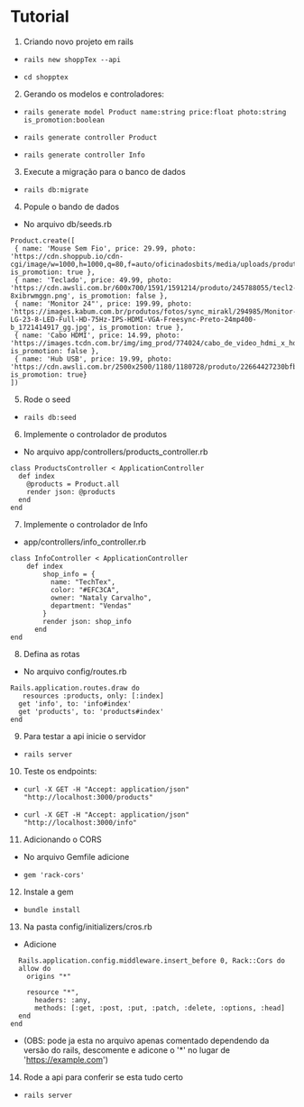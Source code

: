 # Tutorial

1. Criando novo projeto em rails
-     rails new shoppTex --api
-     cd shopptex
2. Gerando os modelos e controladores:
-     rails generate model Product name:string price:float photo:string is_promotion:boolean
-     rails generate controller Product
-     rails generate controller Info
3. Execute a migração para o banco de dados
-     rails db:migrate
4. Popule o bando de dados
-  No arquivo db/seeds.rb
 ```
Product.create([
  { name: 'Mouse Sem Fio', price: 29.99, photo: 'https://cdn.shoppub.io/cdn-cgi/image/w=1000,h=1000,q=80,f=auto/oficinadosbits/media/uploads/produtos/foto/xaxttong/file.png', is_promotion: true },
  { name: 'Teclado', price: 49.99, photo: 'https://cdn.awsli.com.br/600x700/1591/1591214/produto/245788055/tecl2-8xibrwmggn.png', is_promotion: false },
  { name: 'Monitor 24"', price: 199.99, photo: 'https://images.kabum.com.br/produtos/fotos/sync_mirakl/294985/Monitor-LG-23-8-LED-Full-HD-75Hz-IPS-HDMI-VGA-Freesync-Preto-24mp400-b_1721414917_gg.jpg', is_promotion: true },
  { name: 'Cabo HDMI', price: 14.99, photo: 'https://images.tcdn.com.br/img/img_prod/774024/cabo_de_video_hdmi_x_hdmi_2_0_18gbps_kramer_cabo_hdmi_2_0_ate_4k_60hz_4_4_4_8579_1_20200619090341.jpg', is_promotion: false },
  { name: 'Hub USB', price: 19.99, photo: 'https://cdn.awsli.com.br/2500x2500/1180/1180728/produto/22664427230bfb41f8f.jpg', is_promotion: true}
])
 ```
5. Rode o seed
-     rails db:seed
6. Implemente o controlador de produtos
-  No arquivo app/controllers/products_controller.rb
```
class ProductsController < ApplicationController
  def index
    @products = Product.all
    render json: @products
  end
end
```
7. Implemente o controlador de Info
- app/controllers/info_controller.rb
```
class InfoController < ApplicationController
    def index
        shop_info = {
          name: "TechTex",
          color: "#EFC3CA",
          owner: "Nataly Carvalho",
          department: "Vendas"
        }
        render json: shop_info
      end
end

```
8. Defina as rotas
- No arquivo config/routes.rb
```
Rails.application.routes.draw do
   resources :products, only: [:index]
  get 'info', to: 'info#index'
  get 'products', to: 'products#index'
end

```
9. Para testar a api inicie o servidor
-     rails server

10. Teste os endpoints:
-     curl -X GET -H "Accept: application/json" "http://localhost:3000/products"
-     curl -X GET -H "Accept: application/json" "http://localhost:3000/info"
11. Adicionando o CORS
- No arquivo Gemfile adicione 
-     gem 'rack-cors'
12. Instale a gem
-     bundle install
13. Na pasta config/initializers/cros.rb
- Adicione
```
  Rails.application.config.middleware.insert_before 0, Rack::Cors do
  allow do
    origins "*"

    resource "*",
      headers: :any,
      methods: [:get, :post, :put, :patch, :delete, :options, :head]
  end
end
```
- (OBS: pode ja esta no arquivo apenas comentado dependendo da versão do rails, descomente e adicone o '*' no lugar de 'https://example.com')
14. Rode a api para conferir se esta tudo certo
-     rails server

